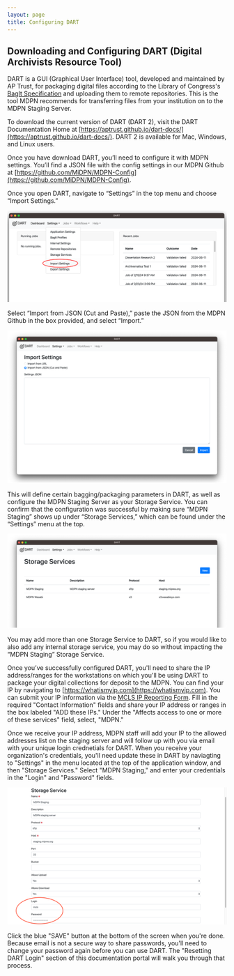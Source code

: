 ```yaml
---
layout: page
title: Configuring DART
---
```


## Downloading and Configuring DART (Digital Archivists Resource Tool)
DART is a GUI (Graphical User Interface) tool, developed and maintained by AP Trust, for packaging digital files according to the Library of Congress's [BagIt Specification](https://datatracker.ietf.org/doc/html/rfc8493) and uploading them to remote repositories. This is the tool MDPN recommends for transferring files from your institution on to the MDPN Staging Server. 

To download the current version  of DART (DART 2), visit the DART Documentation Home at [https://aptrust.github.io/dart-docs/](https://aptrust.github.io/dart-docs/). DART 2 is available for Mac, Windows, and Linux users.

Once you have download DART, you’ll need to configure it with MDPN settings. You’ll find a JSON file with the config settings in our MDPN Github at [https://github.com/MiDPN/MDPN-Config](https://github.com/MiDPN/MDPN-Config).

Once you open DART, navigate to “Settings” in the top menu and choose “Import Settings.” 

![DART Import Settings](./assets/images/DART_Import_Settings.png)

Select “Import from JSON (Cut and Paste),” paste the JSON from the MDPN Github in the box provided, and select “Import.”

![Importing from JSON](./assets/images/JSON.png)

This will define certain bagging/packaging parameters in DART, as well as configure the MDPN Staging Server as your Storage Service. You can confirm that the configuration was successful by making sure “MDPN Staging” shows up under “Storage Services,” which can be found under the “Settings” menu at the top.

![MDPN Staging under Storage Services](./assets/images/Storage_Services.png)

You may add more than one Storage Service to DART, so if you would like to also add any internal storage service, you may do so without impacting the “MDPN Staging” Storage Service. 

Once you’ve successfully configured DART, you'll need to share the IP address/ranges for the workstations on which you'll be using DART to package your digital collections for deposit to the MDPN. You can find your IP by navigating to [https://whatismyip.com](https://whatismyip.com). You can submit your IP information via the [MCLS IP Reporting Form](https://www.mcls.org/mel/ip-reporting-form/). Fill in the required "Contact Information" fields and share your IP address or ranges in the box labeled "ADD these IPs." Under the "Affects access to one or more of these services" field, select, "MDPN." 

Once we receive your IP address, MDPN staff will add your IP to the allowed addresses list on the staging server and will follow up with you via email with your unique login crednetials for DART. When you receive your organization's credentials, you'll need update these in DART by naviagting to "Settings" in the menu located at the top of the application window, and then "Storage Services." Select "MDPN Staging," and enter your credentials in the "Login" and "Password" fields. 

![Updating your Login Credentials](./assets/images/Update_DART_Login.png)

Click the blue "SAVE" button at the bottom of the screen when you're done. Because email is not a secure way to share passwords, you'll need to change your password again before you can use DART. The "Resetting DART Login" section of this documentation portal will walk you through that process.
